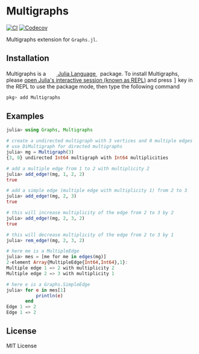 # Multigraphs

[![CI](https://github.com/QuantumBFS/Multigraphs.jl/workflows/CI/badge.svg)](https://github.com/QuantumBFS/Multigraphs.jl/actions)
[![Codecov](https://codecov.io/gh/QuantumBFS/Multigraphs.jl/branch/master/graph/badge.svg)](https://codecov.io/gh/QuantumBFS/Multigraphs.jl)

Multigraphs extension for `Graphs.jl`.

## Installation

<p>
Multigraphs is a &nbsp;
    <a href="https://julialang.org">
        <img src="https://julialang.org/favicon.ico" width="16em">
        Julia Language
    </a>
    &nbsp; package. To install Multigraphs,
    please <a href="https://docs.julialang.org/en/v1/manual/getting-started/">open
    Julia's interactive session (known as REPL)</a> and press <kbd>]</kbd> key in the REPL to use the package mode, then type the following command
</p>

```julia
pkg> add Multigraphs
```

## Examples

```julia
julia> using Graphs, Multigraphs

# create a undirected multigraph with 3 vertices and 0 multiple edges
# use DiMultigraph for directed multigraphs
julia> mg = Multigraph(3)
{3, 0} undirected Int64 multigraph with Int64 multiplicities

# add a multiple edge from 1 to 2 with multiplicity 2
julia> add_edge!(mg, 1, 2, 2)
true

# add a simple edge (multiple edge with multiplicity 1) from 2 to 3
julia> add_edge!(mg, 2, 3)
true

# this will increase multiplicity of the edge from 2 to 3 by 2
julia> add_edge!(mg, 2, 3, 2) 
true

# this will decrease multiplicity of the edge from 2 to 3 by 1
julia> rem_edge!(mg, 2, 3, 2) 

# here me is a MultipleEdge
julia> mes = [me for me in edges(mg)]
2-element Array{MultipleEdge{Int64,Int64},1}:
Multiple edge 1 => 2 with multiplicity 2
Multiple edge 2 => 3 with multiplicity 1

# here e is a Graphs.SimpleEdge
julia> for e in mes[1] 
           println(e)
       end
Edge 1 => 2
Edge 1 => 2

```

## License

MIT License
